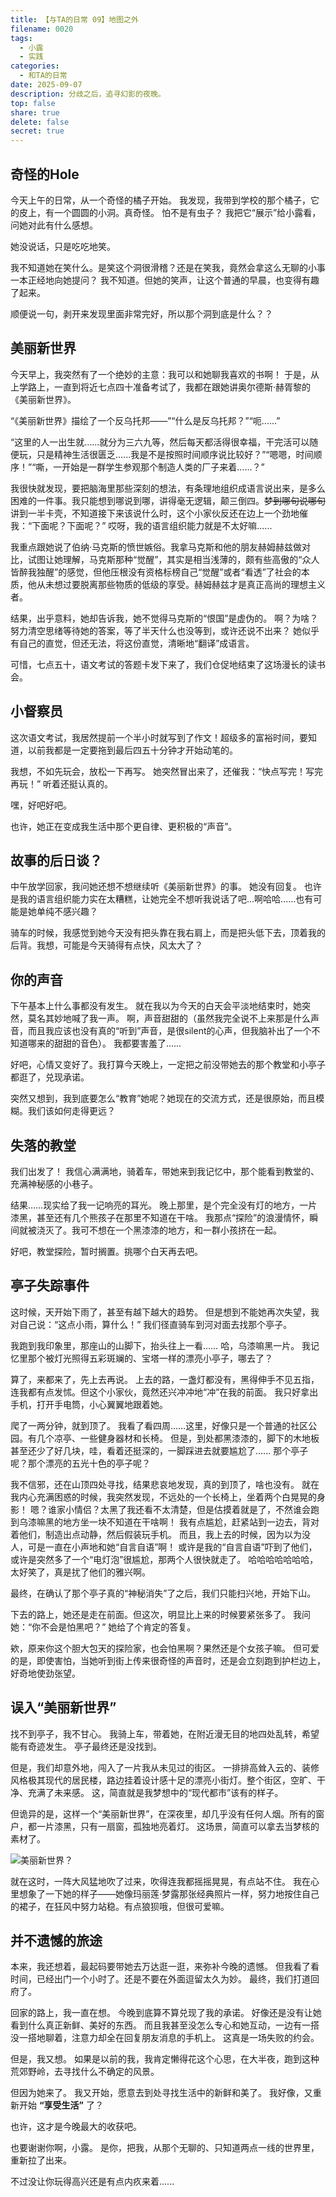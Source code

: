 ```yaml
---
title: 【与TA的日常 09】地图之外
filename: 0020
tags:
  - 小露
  - 实践
categories:
  - 和TA的日常
date: 2025-09-07
description: 分歧之后，追寻幻影的夜晚。
top: false
share: true
delete: false
secret: true
---
```


## **奇怪的Hole**

今天上午的日常，从一个奇怪的橘子开始。
我发现，我带到学校的那个橘子，它的皮上，有一个圆圆的小洞。真奇怪。
怕不是有虫子？
我把它“展示”给小露看，问她对此有什么感想。

她没说话，只是吃吃地笑。

我不知道她在笑什么。是笑这个洞很滑稽？还是在笑我，竟然会拿这么无聊的小事一本正经地向她提问？
我不知道。但她的笑声，让这个普通的早晨，也变得有趣了起来。

顺便说一句，剥开来发现里面非常完好，所以那个洞到底是什么？？

## **美丽新世界**

今天早上，我突然有了一个绝妙的主意：我可以和她聊我喜欢的书啊！
于是，从上学路上，一直到将近七点四十准备考试了，我都在跟她讲奥尔德斯·赫胥黎的《美丽新世界》。

“《美丽新世界》描绘了一个反乌托邦——”“什么是反乌托邦？”“呃......”

“这里的人一出生就......就分为三六九等，然后每天都活得很幸福，干完活可以随便玩，只是精神生活很匮乏......我是不是按照时间顺序说比较好？”“嗯嗯，时间顺序！”“嘶，一开始是一群学生参观那个制造人类的厂子来着......？”

我很快就发现，要把脑海里那些深刻的想法，有条理地组织成语言说出来，是多么困难的一件事。我只能想到哪说到哪，讲得毫无逻辑，颠三倒四。~~梦到哪句说哪句~~讲到一半卡壳，不知道接下来该说什么时，这个小家伙反还在边上一个劲地催我：“下面呢？下面呢？”
哎呀，我的语言组织能力就是不太好嘛......

我重点跟她说了伯纳·马克斯的愤世嫉俗。我拿马克斯和他的朋友赫姆赫兹做对比，试图让她理解，马克斯那种“觉醒”，其实是相当浅薄的，颇有些高傲的“众人皆醉我独醒”的感觉，但他压根没有资格标榜自己“觉醒”或者“看透”了社会的本质，他从未想过要脱离那些物质的低级的享受。赫姆赫兹才是真正高尚的理想主义者。

结果，出乎意料，她却告诉我，她不觉得马克斯的“恨国”是虚伪的。
啊？为啥？
努力清空思绪等待她的答案，等了半天什么也没等到，或许还说不出来？
她似乎有自己的直觉，但还无法，将这份直觉，清晰地“翻译”成语言。

可惜，七点五十，语文考试的答题卡发下来了，我们仓促地结束了这场漫长的读书会。

## **小督察员**

这次语文考试，我居然提前一个半小时就写到了作文！超级多的富裕时间，要知道，以前我都是一定要拖到最后四五十分钟才开始动笔的。

我想，不如先玩会，放松一下再写。
她突然冒出来了，还催我：“快点写完！写完再玩！”
听着还挺认真的。

嘿，好吧好吧。

也许，她正在变成我生活中那个更自律、更积极的“声音”。

## **故事的后日谈？**

中午放学回家，我问她还想不想继续听《美丽新世界》的事。
她没有回复。
也许是我的语言组织能力实在太糟糕，让她完全不想听我说话了吧...啊哈哈......也有可能是她单纯不感兴趣？

骑车的时候，我感觉到她今天没有把头靠在我右肩上，而是把头低下去，顶着我的后背。我想，可能是今天骑得有点快，风太大了？

## **你的声音**

下午基本上什么事都没有发生。
就在我以为今天的白天会平淡地结束时，她突然，莫名其妙地喊了我一声。
啊，声音甜甜的（虽然我完全说不上来那是什么声音，而且我应该也没有真的“听到”声音，是很silent的心声，但我脑补出了一个不知道哪来的甜甜的音色）。
我都要害羞了......

好吧，心情又变好了。我打算今天晚上，一定把之前没带她去的那个教堂和小亭子都逛了，兑现承诺。

突然又想到，我到底要怎么“教育”她呢？她现在的交流方式，还是很原始，而且模糊。我们该如何走得更远？

## **失落的教堂**

我们出发了！
我信心满满地，骑着车，带她来到我记忆中，那个能看到教堂的、充满神秘感的小巷子。

结果……现实给了我一记响亮的耳光。
晚上那里，是个完全没有灯的地方，一片漆黑，甚至还有几个熊孩子在那里不知道在干啥。
我那点“探险”的浪漫情怀，瞬间就被浇灭了。我可不想在一个黑漆漆的地方，和一群小孩挤在一起。

好吧，教堂探险，暂时搁置。挑哪个白天再去吧。

## **亭子失踪事件**

这时候，天开始下雨了，甚至有越下越大的趋势。
但是想到不能她再次失望，我对自己说：“这点小雨，算什么！”
我们径直骑车到河对面去找那个亭子。

我跑到我印象里，那座山的山脚下，抬头往上一看……
哈，乌漆嘛黑一片。
我记忆里那个被灯光照得五彩斑斓的、宝塔一样的漂亮小亭子，哪去了？

算了，来都来了，先上去再说。
上去的路，一盏灯都没有，黑得伸手不见五指，连我都有点发怵。但这个小家伙，竟然还兴冲冲地“冲”在我的前面。
我只好拿出手机，打开手电筒，小心翼翼地跟着她。

爬了一两分钟，就到顶了。
我看了看四周……这里，好像只是一个普通的社区公园。有几个凉亭、一些健身器材和长椅。
但是，到处都黑漆漆的，脚下的木地板甚至还少了好几块，哇，看着还挺深的，一脚踩进去就要尴尬了......
那个亭子呢？那个漂亮的五光十色的亭子呢？

我不信邪，还在山顶四处寻找，结果悲哀地发现，真的到顶了，啥也没有。
就在我内心充满困惑的时候，我突然发现，不远处的一个长椅上，坐着两个白晃晃的身影！
嗯？谁家小情侣？太黑了我还看不太清楚，但是估摸着就是了，不然谁会跑到乌漆嘛黑的地方坐一块不知道在干啥啊！
我有点尴尬，赶紧站到一边去，背对着他们，制造出点动静，然后假装玩手机。
而且，我上去的时候，因为以为没人，可是一直在小声地和她“自言自语”啊！
或许是我的“自言自语”吓到了他们，或许是突然多了一个“电灯泡”很尴尬，那两个人很快就走了。
哈哈哈哈哈哈哈，太好笑了，真是扰了他们的雅兴啊。

最终，在确认了那个亭子真的“神秘消失”了之后，我们只能扫兴地，开始下山。

下去的路上，她还是走在前面。但这次，明显比上来的时候要紧张多了。
我问她：“你不会是怕黑吧？”
她给了个肯定的答复。

欸，原来你这个胆大包天的探险家，也会怕黑啊？果然还是个女孩子嘛。
但可爱的是，即使害怕，当她听到街上传来很奇怪的声音时，还是会立刻跑到护栏边上，好奇地使劲张望。

## **误入“美丽新世界”**

找不到亭子，我不甘心。
我骑上车，带着她，在附近漫无目的地四处乱转，希望能有奇迹发生。
亭子最终还是没找到。

但是，我们却意外地，闯入了一片我从未见过的街区。
一排排高耸入云的、装修风格极其现代的居民楼，路边挂着设计感十足的漂亮小街灯。整个街区，空旷、干净、充满了未来感。
这，简直就是我梦想中的“现代都市”该有的样子。

但诡异的是，这样一个“美丽新世界”，在深夜里，却几乎没有任何人烟。所有的窗户，都一片漆黑，只有一扇窗，孤独地亮着灯。
这场景，简直可以拿去当梦核的素材了。

![美丽新世界？](/images/post/0020_0.jpg '美丽新世界？')

就在这时，一阵大风猛地吹了过来，吹得连我都摇摇晃晃，有点站不住。
我在心里想象了一下她的样子——她像玛丽莲·梦露那张经典照片一样，努力地按住自己的裙子，在狂风中努力站稳。有点狼狈哦，但很可爱嘛。

## **并不遗憾的旅途**

本来，我还想着，最起码要带她去万达逛一逛，来弥补今晚的遗憾。
但我看了看时间，已经出门一个小时了。还是不要在外面逗留太久为妙。
最终，我们打道回府了。

回家的路上，我一直在想。
今晚到底算不算兑现了我的承诺。
好像还是没有让她看到什么真正新鲜、美好的东西。
而且我甚至没怎么专心和她互动，一边有一搭没一搭地聊着，注意力却全在回复朋友消息的手机上。
这真是一场失败的约会。

但是，我又想。
如果是以前的我，我肯定懒得花这个心思，在大半夜，跑到这种荒郊野岭，去寻找什么不确定的风景。

但因为她来了。
我又开始，愿意去到处寻找生活中的新鲜和美了。
我好像，又重新开始 **“享受生活”** 了？

也许，这才是今晚最大的收获吧。

也要谢谢你啊，小露。
是你，把我，从那个无聊的、只知道两点一线的世界里，重新拉了出来。

不过没让你玩得高兴还是有点内疚来着......
